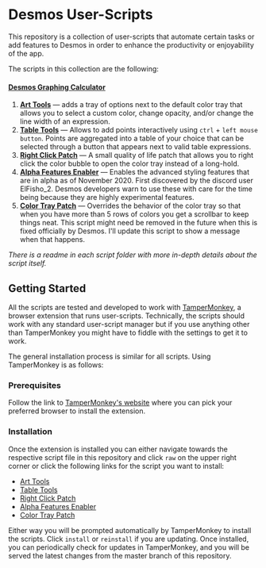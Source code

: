 # Desmos User-Scripts

This repository is a collection of user-scripts that automate certain tasks or add features to Desmos in order to enhance the productivity or enjoyability of the app.

The scripts in this collection are the following:

#### [Desmos Graphing Calculator](https://www.desmos.com/calculator)
1. **[Art Tools][arttoolsfolder]** — adds a tray of options next to the default color tray that allows you to select a custom color, change opacity, and/or change the line width of an expression.
1. **[Table Tools][tabletoolsfolder]** — Allows to add points interactively using `ctrl` + `left mouse button`. Points are aggregated into a table of your choice that can be selected through a button that appears next to valid table expressions.
1. **[Right Click Patch][rmbpatchfolder]** — A small quality of life patch that allows you to right click the color bubble to open the color tray instead of a long-hold.
1. **[Alpha Features Enabler][alphaenablerfolder]** — Enables the advanced styling features that are in alpha as of November 2020. First discovered by the discord user ElFisho_2. Desmos developers warn to use these with care for the time being because they are highly experimental features.
1. **[Color Tray Patch][traypatchfolder]** — Overrides the behavior of the color tray so that when you have more than 5 rows of colors you get a scrollbar to keep things neat. This script might need be removed in the future when this is fixed officially by Desmos. I'll update this script to show a message when that happens.

*There is a readme in each script folder with more in-depth details about the script itself.*

## Getting Started

All the scripts are tested and developed to work with [TamperMonkey](https://www.tampermonkey.net/), a browser extension that runs user-scripts. Technically, the scripts should work with any standard user-script manager but if you use anything other than TamperMonkey you might have to fiddle with the settings to get it to work.

The general installation process is similar for all scripts. Using TamperMonkey is as follows:

### Prerequisites

Follow the link to [TamperMonkey's website](https://www.tampermonkey.net/) where you can pick your preferred browser to install the extension.

### Installation

Once the extension is installed you can either navigate towards the respective script file in this repository and click `raw` on the upper right corner or click the following links for the script you want to install:

* [Art Tools][arttoolsraw]
* [Table Tools][tabletoolsraw]
* [Right Click Patch][rmbpatchraw]
* [Alpha Features Enabler][alphaenablerraw]
* [Color Tray Patch][traypatchraw]

Either way you will be prompted automatically by TamperMonkey to install the scripts. Click `install` or `reinstall` if you are updating. Once installed, you can periodically check for updates in TamperMonkey, and you will be served the latest changes from the master branch of this repository.

[arttoolsfolder]: /art-tools-script
[tabletoolsfolder]: /table-tools-script
[rmbpatchfolder]: /right-click-patch
[alphaenablerfolder]: /alpha-feature-enabler
[traypatchfolder]: /tray-scroll-patch
[arttoolsraw]: https://github.com/SlimRunner/desmos-scripts-addons/raw/master/art-tools-script/dgc-art-tools.user.js
[tabletoolsraw]: https://github.com/SlimRunner/desmos-scripts-addons/raw/master/table-tools-script/dgc-table-tools.user.js
[rmbpatchraw]: https://github.com/SlimRunner/desmos-scripts-addons/raw/master/right-click-patch/dcg-rmb-color.user.js
[alphaenablerraw]: https://github.com/SlimRunner/desmos-scripts-addons/raw/master/alpha-feature-enabler/dgc-alpha-enabler.user.js
[traypatchraw]: https://github.com/SlimRunner/desmos-scripts-addons/blob/master/tray-scroll-patch/dgc-scroll-patch.user.js

